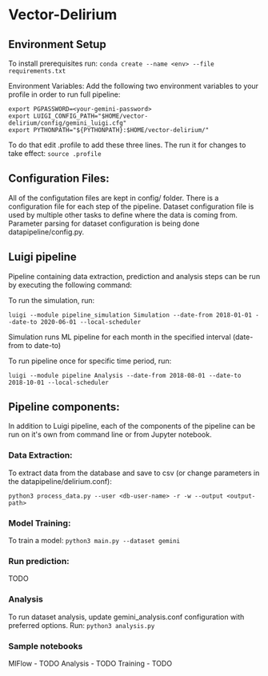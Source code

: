 # Vector-Delirium



## Environment Setup

To install prerequisites run:
`conda create --name <env> --file requirements.txt`

Environment Variables:
Add the following two environment variables to your profile in order to run full pipeline: 
```
export PGPASSWORD=<your-gemini-password>
export LUIGI_CONFIG_PATH="$HOME/vector-delirium/config/gemini_luigi.cfg"
export PYTHONPATH="${PYTHONPATH}:$HOME/vector-delirium/"
```

To do that edit .profile to add these three lines. The run it for changes to take effect:
`source .profile`

## Configuration Files:
All of the configutation files are kept in config/ folder. There is a configuration file for each step of the pipeline.  Dataset configuration file is used by multiple other tasks to define where the data is coming from.
Parameter parsing for dataset configuration is being done datapipeline/config.py.

## Luigi pipeline
Pipeline containing data extraction, prediction and analysis steps can be run by executing the following command:

To run the simulation, run:
```
luigi --module pipeline_simulation Simulation --date-from 2018-01-01 --date-to 2020-06-01 --local-scheduler
```
Simulation runs ML pipeline for each month in the specified interval (date-from to date-to)

To run pipeline once for specific time period, run:

`luigi --module pipeline Analysis --date-from 2018-08-01 --date-to 2018-10-01 --local-scheduler`

## Pipeline components:
In addition to Luigi pipeline, each of the components of the pipeline can be run on it's own from command line or from Jupyter notebook.

### Data Extraction:
To extract data from the database and save to csv (or change parameters in the datapipeline/delirium.conf):

`python3 process_data.py --user <db-user-name> -r -w --output <output-path>`

### Model Training: 
To train a model:
`python3 main.py --dataset gemini`

### Run prediction:
TODO

### Analysis
To run dataset analysis, update gemini_analysis.conf configuration with preferred options. Run:
`python3 analysis.py`

### Sample notebooks
MlFlow - TODO
Analysis - TODO
Training - TODO




